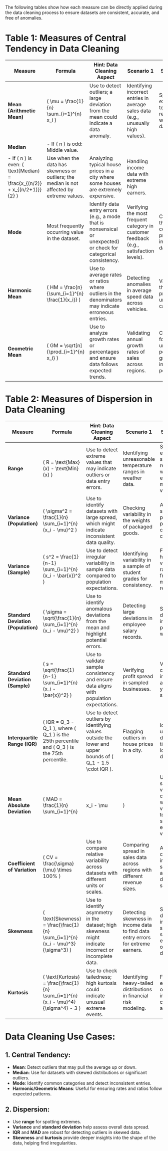 The following tables show how each measure can be directly applied during the data cleaning process to ensure datasets are consistent, accurate, and free of anomalies.
# Table 1: Measures of Central Tendency in Data Cleaning

| Measure | Formula | Hint: Data Cleaning Aspect | Scenario 1 | Scenario 2 |
|---------|---------|-----------------------------|------------|------------|
| **Mean (Arithmetic Mean)** | \( \mu = \frac{1}{n} \sum_{i=1}^{n} x_i \) | Use to detect outliers; a large deviation from the mean could indicate a data anomaly. | Identifying incorrect entries in average sales data (e.g., unusually high values). | Spotting extreme temperature records in weather data. |
| **Median** | - If \( n \) is odd: Middle value.  
  - If \( n \) is even: \( \text{Median} = \frac{x_{(n/2)} + x_{(n/2+1)}}{2} \) | Use when the data has skewness or outliers; the median is not affected by extreme values. | Analyzing typical house prices in a city where some houses are extremely expensive. | Handling income data with extreme high earners. |
| **Mode** | Most frequently occurring value in the dataset. | Identify data entry errors (e.g., a mode that is nonsensical or unexpected) or check for categorical consistency. | Verifying the most frequent category in customer feedback (e.g., satisfaction levels). | Checking the most common product ID in a sales dataset. |
| **Harmonic Mean** | \( HM = \frac{n}{\sum_{i=1}^{n} \frac{1}{x_i}} \) | Use to average rates or ratios where outliers in the denominators may indicate erroneous entries. | Detecting anomalies in average speed data across vehicles. | Validating the average price per unit in cost calculations. |
| **Geometric Mean** | \( GM = \sqrt[n]{\prod_{i=1}^{n} x_i} \) | Use to analyze growth rates or percentages and ensure data follows expected trends. | Validating annual growth rates of sales across regions. | Checking for unrealistic percentage growth in investment portfolios. |



# Table 2: Measures of Dispersion in Data Cleaning

| Measure | Formula | Hint: Data Cleaning Aspect | Scenario 1 | Scenario 2 |
|---------|---------|-----------------------------|------------|------------|
| **Range** | \( R = \text{Max}(x) - \text{Min}(x) \) | Use to detect extreme values that may indicate outliers or data entry errors. | Identifying unreasonable temperature ranges in weather data. | Spotting errors in sales revenue with extreme max or min values. |
| **Variance (Population)** | \( \sigma^2 = \frac{1}{n} \sum_{i=1}^{n} (x_i - \mu)^2 \) | Use to identify datasets with large spread, which might indicate inconsistent data quality. | Checking variability in the weights of packaged goods. | Assessing spread in product prices for consistency checks. |
| **Variance (Sample)** | \( s^2 = \frac{1}{n-1} \sum_{i=1}^{n} (x_i - \bar{x})^2 \) | Use to detect irregular variability in sample data compared to population expectations. | Identifying variability in a sample of student grades for consistency. | Finding high variability in rainfall data from multiple regions. |
| **Standard Deviation (Population)** | \( \sigma = \sqrt{\frac{1}{n} \sum_{i=1}^{n} (x_i - \mu)^2} \) | Use to identify anomalous deviations from the mean and highlight potential errors. | Detecting large deviations in employee salary records. | Spotting deviations in factory product weights. |
| **Standard Deviation (Sample)** | \( s = \sqrt{\frac{1}{n-1} \sum_{i=1}^{n} (x_i - \bar{x})^2} \) | Use to validate sample consistency and ensure data aligns with population expectations. | Verifying profit spread in sampled businesses. | Validating consistency in agricultural yield data samples. |
| **Interquartile Range (IQR)** | \( IQR = Q_3 - Q_1 \), where \( Q_1 \) is the 25th percentile and \( Q_3 \) is the 75th percentile. | Use to detect outliers by identifying values outside the lower and upper bounds of \( Q_1 - 1.5 \cdot IQR \). | Flagging outliers in house prices in a city. | Identifying unusual delivery times in logistics data. |
| **Mean Absolute Deviation** | \( MAD = \frac{1}{n} \sum_{i=1}^{n} |x_i - \mu| \) | Use for simpler variability checks when variance is too sensitive to extreme values. | - | - |
| **Coefficient of Variation** | \( CV = \frac{\sigma}{\mu} \times 100\% \) | Use to compare relative variability across datasets with different units or scales. | Comparing spread in sales data across regions with different revenue sizes. | Assessing consistency in test scores across different subjects. |
| **Skewness** | \( \text{Skewness} = \frac{\frac{1}{n} \sum_{i=1}^{n} (x_i - \mu)^3}{\sigma^3} \) | Use to identify asymmetry in the dataset; high skewness might indicate incorrect or incomplete data. | Detecting skewness in income data to find data entry errors for extreme earners. | Spotting data issues in product sales showing extreme one-sided demand. |
| **Kurtosis** | \( \text{Kurtosis} = \frac{\frac{1}{n} \sum_{i=1}^{n} (x_i - \mu)^4}{\sigma^4} - 3 \) | Use to check tailedness; high kurtosis could indicate unusual extreme events. | Identifying heavy-tailed distributions in financial risk modeling. | Flagging excessive outliers in insurance claim amounts. |



# Data Cleaning Use Cases:

## 1. Central Tendency:
- **Mean**: Detect outliers that may pull the average up or down.
- **Median**: Use for datasets with skewed distributions or significant outliers.
- **Mode**: Identify common categories and detect inconsistent entries.
- **Harmonic/Geometric Means**: Useful for ensuring rates and ratios follow expected patterns.

## 2. Dispersion:
- Use **range** for spotting extremes.
- **Variance** and **standard deviation** help assess overall data spread.
- **IQR** and **MAD** are robust for detecting outliers in skewed data.
- **Skewness** and **kurtosis** provide deeper insights into the shape of the data, helping find irregularities.


